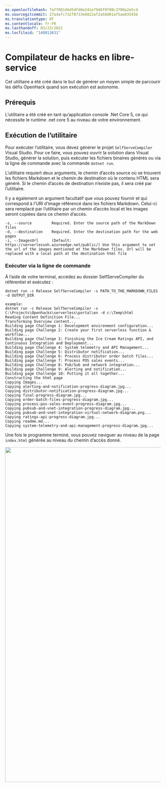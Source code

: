 ```yaml
---
ms.openlocfilehash: 7aff08146d5dfd8e241e7940f0f80c3700a2e5cd
ms.sourcegitcommit: 27a4afc732f8733e6022af2a58d01af5ae83545b
ms.translationtype: HT
ms.contentlocale: fr-FR
ms.lasthandoff: 03/23/2022
ms.locfileid: "140813631"
---
```

# <a name="selfserve-hacks-compiler"></a>Compilateur de hacks en libre-service
Cet utilitaire a été créé dans le but de générer un moyen simple de parcourir les défis OpenHack quand son exécution est autonome.

## <a name="prerequisites"></a>Prérequis
L’utilitaire a été créé en tant qu’application console .Net Core 5, ce qui nécessite le runtime .net core 5 au niveau de votre environnement.

## <a name="running-the-utility"></a>Exécution de l’utilitaire
Pour exécuter l’utilitaire, vous devez générer le projet `SelfServeCompiler` Visual Studio. Pour ce faire, vous pouvez ouvrir la solution dans Visual Studio, générer la solution, puis exécuter les fichiers binaires générés ou via la ligne de commande avec la commande `dotnet run`.

L’utilitaire requiert deux arguments, le chemin d’accès source où se trouvent les fichiers Markdown et le chemin de destination où le contenu HTML sera généré. Si le chemin d’accès de destination n’existe pas, il sera créé par l’utilitaire. 

Il y a également un argument facultatif que vous pouvez fournir et qui correspond à l’URI d’image référencé dans les fichiers Markdown. Celui-ci sera remplacé par l’utilitaire par un chemin d’accès local et les images seront copiées dans ce chemin d’accès.

```
-s, --source         Required. Enter the source path of the MarkDown files
-d, --destination    Required. Enter the destination path for the web pages
-i, --ImagesUrl      (Default: https://serverlessoh.azureedge.net/public/) Use this argument to set the url of the images mentioned at the Markdown files. Url will be replaced with a local path at the destination html file
```

### <a name="running-through-command-line"></a>Exécuter via la ligne de commande 
À l’aide de votre terminal, accédez au dossier SelfServeCompiler du référentiel et exécutez :
```
dotnet run -c Release SelfServeCompiler -s PATH_TO_THE_MARKDOWN_FILES -d OUTPUT_DIR

example:
dotnet run -c Release SelfServeCompiler -s C:\Projects\Openhacks\serverless\portal\en -d c:\Temp\html
Reading Content Definition File...
Transforming Overview content...
Building page Challenge 1: Development environment configuration...
Building page Challenge 2: Create your first serverless function & workflow...
Building page Challenge 3: Finishing the Ice Cream Ratings API, and Continuous Integration and Deployment...
Building page Challenge 4: System telemetry and API Management...
Building page Challenge 5: Distributor notification...
Building page Challenge 6: Process distributor order batch files...
Building page Challenge 7: Process POS sales events...
Building page Challenge 8: Pub/Sub and network integration...
Building page Challenge 9: Alerting and notification...
Building page Challenge 10: Putting it all together...
Constructing the html page
Copying Images...
Copying alerting-and-notification-progress-diagram.jpg...
Copying distributor-notification-progress-diagram.jpg...
Copying final-progress-diagram.jpg...
Copying order-batch-files-progress-diagram.jpg...
Copying process-pos-sales-event-progress-diagram.jpg...
Copying pubsub-and-vnet-integration-progress-diagram.jpg...
Copying pubsub-and-vnet-integration-virtual-network-diagram.png...
Copying ratings-api-progress-diagram.jpg...
Copying readme.md...
Copying system-telemetry-and-api-management-progress-diagram.jpg...
```

Une fois le programme terminé, vous pouvez naviguer au niveau de la page `index.html` générée au niveau du chemin d’accès donné.

<img style="width:1080px" src="GeneratedPage.jpg" />